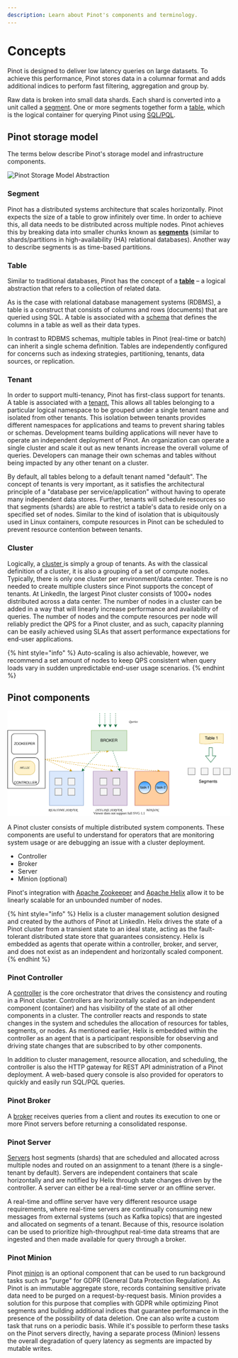 ```yaml
---
description: Learn about Pinot's components and terminology.
---
```


# Concepts

Pinot is designed to deliver low latency queries on large datasets. To achieve this performance, Pinot stores data in a columnar format and adds additional indices to perform fast filtering, aggregation and group by.

Raw data is broken into small data shards. Each shard is converted into a unit called a [segment](https://docs.pinot.apache.org/pinot-components/segment). One or more segments together form a [table](https://docs.pinot.apache.org/pinot-components/table), which is the logical container for querying Pinot using [SQL/PQL](https://docs.pinot.apache.org/user-guide/user-guide-query/pinot-query-language).

## Pinot storage model

The terms below describe Pinot's storage model and infrastructure components.

![Pinot Storage Model Abstraction](../.gitbook/assets/pinot\_entities.jpg)

### **Segment**

Pinot has a distributed systems architecture that scales horizontally. Pinot expects the size of a table to grow infinitely over time. In order to achieve this, all data needs to be distributed across multiple nodes. Pinot achieves this by breaking data into smaller chunks known as [**segments**](components/segment.md) (similar to shards/partitions in high-availability (HA) relational databases). Another way to describe segments is as time-based partitions.&#x20;

### **Table**

Similar to traditional databases, Pinot has the concept of a [**table**](components/table.md) – a logical abstraction that refers to a collection of related data.&#x20;

As is the case with relational database management systems (RDBMS), a table is a construct that consists of columns and rows (documents) that are queried using SQL. A table is associated with a [schema](components/schema.md) that defines the columns in a table as well as their data types.&#x20;

In contrast to RDBMS schemas, multiple tables in Pinot (real-time or batch) can inherit a single schema definition. Tables are independently configured for concerns such as indexing strategies, partitioning, tenants, data sources, or replication.

### **Tenant**

In order to support multi-tenancy, Pinot has first-class support for tenants. A table is associated with a [tenant.](components/tenant.md) This allows all tables belonging to a particular logical namespace to be grouped under a single tenant name and isolated from other tenants. This isolation between tenants provides different namespaces for applications and teams to prevent sharing tables or schemas. Development teams building applications will never have to operate an independent deployment of Pinot. An organization can operate a single cluster and scale it out as new tenants increase the overall volume of queries. Developers can manage their own schemas and tables without being impacted by any other tenant on a cluster.&#x20;

By default, all tables belong to a default tenant named "default". The concept of tenants is very important, as it satisfies the architectural principle of a "database per service/application" without having to operate many independent data stores. Further, tenants will schedule resources so that segments (shards) are able to restrict a table's data to reside only on a specified set of nodes. Similar to the kind of isolation that is ubiquitously used in Linux containers, compute resources in Pinot can be scheduled to prevent resource contention between tenants.

### **Cluster**

Logically, a [cluster ](components/cluster.md)is simply a group of tenants. As with the classical definition of a cluster, it is also a grouping of a set of compute nodes. Typically, there is only one cluster per environment/data center. There is no needed to create multiple clusters since Pinot supports the concept of tenants. At LinkedIn, the largest Pinot cluster consists of 1000+ nodes distributed across a data center. The number of nodes in a cluster can be added in a way that will linearly increase performance and availability of queries. The number of nodes and the compute resources per node will reliably predict the QPS for a Pinot cluster, and as such, capacity planning can be easily achieved using SLAs that assert performance expectations for end-user applications.&#x20;

{% hint style="info" %}
Auto-scaling is also achievable, however, we recommend a set amount of nodes to keep QPS consistent when query loads vary in sudden unpredictable end-user usage scenarios.
{% endhint %}

## Pinot components

![](../.gitbook/assets/Pinot-Components.svg)

A Pinot cluster consists of multiple distributed system components. These components are useful to understand for operators that are monitoring system usage or are debugging an issue with a cluster deployment.

* Controller
* Broker
* Server
* Minion (optional)

Pinot's integration with  [Apache Zookeeper](https://zookeeper.apache.org/) and [Apache Helix](http://helix.apache.org/) allow it to be linearly scalable for an unbounded number of nodes.

{% hint style="info" %}
Helix is a cluster management solution designed and created by the authors of Pinot at LinkedIn. Helix drives the state of a Pinot cluster from a transient state to an ideal state, acting as the fault-tolerant distributed state store that guarantees consistency. Helix is embedded as agents that operate within a controller, broker, and server, and does not exist as an independent and horizontally scaled component.
{% endhint %}

### Pinot Controller

A [controller](components/controller.md) is the core orchestrator that drives the consistency and routing in a Pinot cluster. Controllers are horizontally scaled as an independent component (container) and has visibility of the state of all other components in a cluster. The controller reacts and responds to state changes in the system and schedules the allocation of resources for tables, segments, or nodes. As mentioned earlier, Helix is embedded within the controller as an agent that is a participant responsible for observing and driving state changes that are subscribed to by other components.&#x20;

In addition to cluster management, resource allocation, and scheduling, the controller is also the HTTP gateway for REST API administration of a Pinot deployment. A web-based query console is also provided for operators to quickly and easily run SQL/PQL queries.

### Pinot Broker

A [broker](components/broker.md) receives queries from a client and routes its execution to one or more Pinot servers before returning a consolidated response.

### Pinot Server

[Servers](components/server.md) host segments (shards) that are scheduled and allocated across multiple nodes and routed on an assignment to a tenant (there is a single-tenant by default). Servers are independent containers that scale horizontally and are notified by Helix through state changes driven by the controller. A server can either be a real-time server or an offline server.&#x20;

A real-time and offline server have very different resource usage requirements, where real-time servers are continually consuming new messages from external systems (such as Kafka topics) that are ingested and allocated on segments of a tenant. Because of this, resource isolation can be used to prioritize high-throughput real-time data streams that are ingested and then made available for query through a broker.

### Pinot Minion

Pinot [minion](components/minion.md) is an optional component that can be used to run background tasks such as "purge" for GDPR (General Data Protection Regulation). As Pinot is an immutable aggregate store, records containing sensitive private data need to be purged on a request-by-request basis. Minion provides a solution for this purpose that complies with GDPR while optimizing Pinot segments and building additional indices that guarantee performance in the presence of the possibility of data deletion. One can also write a custom task that runs on a periodic basis. While it's possible to perform these tasks on the Pinot servers directly, having a separate process (Minion) lessens the overall degradation of query latency as segments are impacted by mutable writes.
